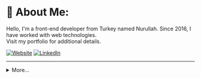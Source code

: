 # 💫 About Me:
Hello, I'm a front-end developer from Turkey named Nurullah. Since 2016, I have worked with web technologies.<br>Visit my portfolio for additional details. 

[![Website](https://img.shields.io/badge/website-000000?logo=Website&logoColor=white)](https://nurullahnergiz.com/)
[![LinkedIn](https://img.shields.io/badge/LinkedIn-%230077B5.svg?logo=linkedin&logoColor=white)](https://linkedin.com/in/nurullah-nergiz) 

---
<details>
  <summary>More...</summary>
<img src="https://github-readme-streak-stats.herokuapp.com/?user=Nurullah-Nergiz&theme=dark&hide_border=true">
<br>
<img src="https://github-readme-stats.vercel.app/api/top-langs/?username=Nurullah-nergiz&theme=dark&hide_border=true&include_all_commits=true&count_private=true&layout=compact">


[![](https://visitcount.itsvg.in/api?id=Nurullah-Nergiz&icon=0&color=0)](https://visitcount.itsvg.in)
</details>

